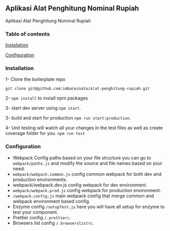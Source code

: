 ## Aplikasi Alat Penghitung Nominal Rupiah

Aplikasi Alat Penghitung Nominal Rupiah

### Table of contents

[Installation](#installation)

[Configuration](#configuration)

### Installation

1- Clone the boilerplate repo

`git clone git@github.com:imbarwinata/alat-penghitung-rupiah.git`

2- `npm install` to install npm packages

3- start dev server using `npm start`.

3- build and start for production `npm run start:production`.

4- Unit testing will watch all your changes in the test files as well as create coverage folder for you.
`npm run test`

### Configuration

- Webpack Config paths based on your file structure you can go to `webpack/paths.js` and modify the source and file names based on your need.
- `webpack/webpack.common.js` config common webpack for both dev and production environments.
- webpack/webpack.dev.js config webpack for dev environment.
- `webpack/webpack.prod.js` config webpack for production environment.
- `/webpack.config.js` main webpack config that merge common and webpack environment based config.
- Enzyme config `/setupTest.js` here you will have all setup for enzyme to test your component.
- Prettier config `/.prettierc`.
- Browsers list config `/.browserslistrc`.
